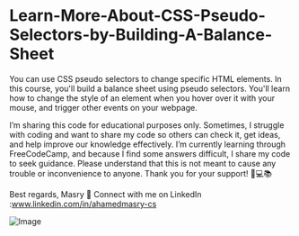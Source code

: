 # Learn-More-About-CSS-Pseudo-Selectors-by-Building-A-Balance-Sheet
You can use CSS pseudo selectors to change specific HTML elements.  In this course, you'll build a balance sheet using pseudo selectors. You'll learn how to change the style of an element when you hover over it with your mouse, and trigger other events on your webpage.

I’m sharing this code for educational purposes only. Sometimes, I struggle with coding and want to share my code so others can check it, get ideas, and help improve our knowledge effectively.
I’m currently learning through FreeCodeCamp, and because I find some answers difficult, I share my code to seek guidance.
Please understand that this is not meant to cause any trouble or inconvenience to anyone.
Thank you for your support! 🙏💻📚

Best regards,
Masry
🔗 Connect with me on LinkedIn :www.linkedin.com/in/ahamedmasry-cs

![Image](https://github.com/user-attachments/assets/0425da5a-4d80-47c3-9b36-8d24de8d9b5a)
